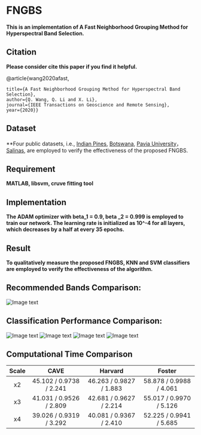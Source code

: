 FNGBS
======
**This is an implementation of  A Fast Neighborhood Grouping Method for Hyperspectral Band Selection.**

Citation 
--------
**Please consider cite this paper if you find it helpful.**

@article{wang2020afast,

	title={A Fast Neighborhood Grouping Method for Hyperspectral Band Selection},
	author={Q. Wang, Q. Li and X. Li},
	journal={IEEE Transactions on Geoscience and Remote Sensing},
	year={2020}}
  
Dataset
------
**Four public datasets, i.e., [Indian Pines](http://www.ehu.eus/ccwintco/index.php?title=Hyperspectral_Remote_Sensing_Scenes "Indian Pines"), [Botswana](http://www.ehu.eus/ccwintco/index.php?title=Hyperspectral_Remote_Sensing_Scenes "Botswana"), [Pavia University](http://www.ehu.eus/ccwintco/index.php?title=Hyperspectral_Remote_Sensing_Scenes "Pavia University")， [Salinas](http://www.ehu.eus/ccwintco/index.php?title=Hyperspectral_Remote_Sensing_Scenes "Salinas"), are employed to verify the effectiveness of the  proposed FNGBS.

Requirement
---------
**MATLAB, libsvm, cruve fitting tool**

Implementation
--------
**The ADAM optimizer with beta_1 = 0.9, beta _2 = 0.999 is employed to train our network.  The learning rate is initialized as 10^-4 for all layers, which decreases by a half at every 35 epochs.**

Result
--------
**To qualitatively measure the proposed FNGBS, KNN and SVM classifiers are employed to verify the effectiveness of the algorithm.**

Recommended Bands Comparison:
---------
![Image text](https://raw.githubusercontent.com/qianngli/Images/master/recom.png)


Classification Performance Comparison:
----------
![Image text](https://raw.githubusercontent.com/qianngli/Images/master/indian_pines.png)
![Image text](https://raw.githubusercontent.com/qianngli/Images/master/Bot.png)
![Image text](https://raw.githubusercontent.com/qianngli/Images/master/PU.png)
![Image text](https://raw.githubusercontent.com/qianngli/Images/master/Slinas.png)

Computational Time Comparison
-------
| Scale  |  CAVE |  Harvard |  Foster |
| :------------: | :------------: | :------------: | :------------: | 
|  x2 |  45.102 / 0.9738 / 2.241 | 46.263 / 0.9827 / 1.883  | 58.878 / 0.9988 / 4.061 | 
|  x3 |  41.031 / 0.9526 / 2.809  |  42.681 / 0.9627 / 2.214 | 55.017 / 0.9970 / 5.126  |   
|  x4 | 39.026 / 0.9319 / 3.292 |  40.081 / 0.9367 / 2.410 | 52.225 / 0.9941 / 5.685  | 
